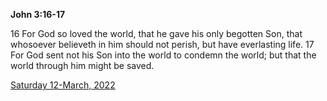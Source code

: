 **John 3:16-17**

16 For God so loved the world, that he gave his only begotten Son, that whosoever believeth in him should not perish, but have everlasting life. 17 For God sent not his Son into the world to condemn the world; but that the world through him might be saved.

[Saturday 12-March, 2022](https://t.me/s/daily_scripture)
